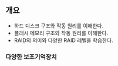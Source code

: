 ## 개요

- 하드 디스크 구조와 작동 원리를 이해한다.
- 플래시 메모리 구조와 작동 원리를 이해한다.
- RAID의 의미와 다양한 RAID 레벨을 학습한다.

### 다양한 보조기억장치

